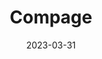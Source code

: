 ---
title: "Compage"
date: 2023-03-31
description: "Compage User Guide doc"
type : "docs"
version: 1.0.0
draft: false
ignoreSearch: false
weight: 1
---